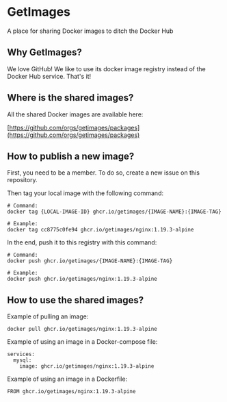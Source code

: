 # GetImages

A place for sharing Docker images to ditch the Docker Hub

## Why GetImages?

We love GitHub! We like to use its docker image registry instead of the Docker Hub service. That's it!

## Where is the shared images?

All the shared Docker images are available here:

[https://github.com/orgs/getimages/packages](https://github.com/orgs/getimages/packages)

## How to publish a new image?

First, you need to be a member. To do so, create a new issue on this repository.

Then tag your local image with the following command:
```
# Command:
docker tag {LOCAL-IMAGE-ID} ghcr.io/getimages/{IMAGE-NAME}:{IMAGE-TAG}

# Example:
docker tag cc8775c0fe94 ghcr.io/getimages/nginx:1.19.3-alpine
```

In the end, push it to this registry with this command:
```
# Command:
docker push ghcr.io/getimages/{IMAGE-NAME}:{IMAGE-TAG}

# Example:
docker push ghcr.io/getimages/nginx:1.19.3-alpine
```

## How to use the shared images?

Example of pulling an image:
```
docker pull ghcr.io/getimages/nginx:1.19.3-alpine
```

Example of using an image in a Docker-compose file:
```
services:
  mysql:
    image: ghcr.io/getimages/nginx:1.19.3-alpine
```

Example of using an image in a Dockerfile:
```
FROM ghcr.io/getimages/nginx:1.19.3-alpine
```

